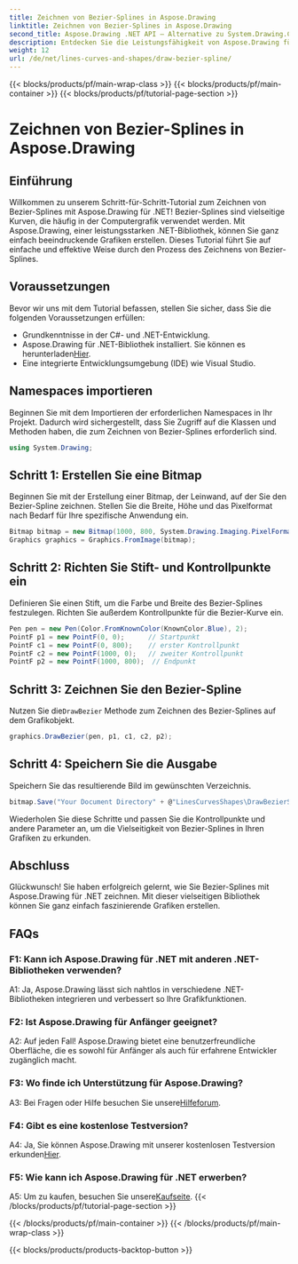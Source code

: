 ```yaml
---
title: Zeichnen von Bezier-Splines in Aspose.Drawing
linktitle: Zeichnen von Bezier-Splines in Aspose.Drawing
second_title: Aspose.Drawing .NET API – Alternative zu System.Drawing.Common
description: Entdecken Sie die Leistungsfähigkeit von Aspose.Drawing für .NET bei der Erstellung atemberaubender Bezier-Splines. Befolgen Sie unsere Schritt-für-Schritt-Anleitung für eine nahtlose Grafikentwicklung.
weight: 12
url: /de/net/lines-curves-and-shapes/draw-bezier-spline/
---
```


{{< blocks/products/pf/main-wrap-class >}}
{{< blocks/products/pf/main-container >}}
{{< blocks/products/pf/tutorial-page-section >}}

# Zeichnen von Bezier-Splines in Aspose.Drawing

## Einführung

Willkommen zu unserem Schritt-für-Schritt-Tutorial zum Zeichnen von Bezier-Splines mit Aspose.Drawing für .NET! Bezier-Splines sind vielseitige Kurven, die häufig in der Computergrafik verwendet werden. Mit Aspose.Drawing, einer leistungsstarken .NET-Bibliothek, können Sie ganz einfach beeindruckende Grafiken erstellen. Dieses Tutorial führt Sie auf einfache und effektive Weise durch den Prozess des Zeichnens von Bezier-Splines.

## Voraussetzungen

Bevor wir uns mit dem Tutorial befassen, stellen Sie sicher, dass Sie die folgenden Voraussetzungen erfüllen:

- Grundkenntnisse in der C#- und .NET-Entwicklung.
-  Aspose.Drawing für .NET-Bibliothek installiert. Sie können es herunterladen[Hier](https://releases.aspose.com/drawing/net/).
- Eine integrierte Entwicklungsumgebung (IDE) wie Visual Studio.

## Namespaces importieren

Beginnen Sie mit dem Importieren der erforderlichen Namespaces in Ihr Projekt. Dadurch wird sichergestellt, dass Sie Zugriff auf die Klassen und Methoden haben, die zum Zeichnen von Bezier-Splines erforderlich sind.

```csharp
using System.Drawing;
```

## Schritt 1: Erstellen Sie eine Bitmap

Beginnen Sie mit der Erstellung einer Bitmap, der Leinwand, auf der Sie den Bezier-Spline zeichnen. Stellen Sie die Breite, Höhe und das Pixelformat nach Bedarf für Ihre spezifische Anwendung ein.

```csharp
Bitmap bitmap = new Bitmap(1000, 800, System.Drawing.Imaging.PixelFormat.Format32bppPArgb);
Graphics graphics = Graphics.FromImage(bitmap);
```

## Schritt 2: Richten Sie Stift- und Kontrollpunkte ein

Definieren Sie einen Stift, um die Farbe und Breite des Bezier-Splines festzulegen. Richten Sie außerdem Kontrollpunkte für die Bezier-Kurve ein.

```csharp
Pen pen = new Pen(Color.FromKnownColor(KnownColor.Blue), 2);
PointF p1 = new PointF(0, 0);      // Startpunkt
PointF c1 = new PointF(0, 800);    // erster Kontrollpunkt
PointF c2 = new PointF(1000, 0);   // zweiter Kontrollpunkt
PointF p2 = new PointF(1000, 800);  // Endpunkt
```

## Schritt 3: Zeichnen Sie den Bezier-Spline

 Nutzen Sie die`DrawBezier` Methode zum Zeichnen des Bezier-Splines auf dem Grafikobjekt.

```csharp
graphics.DrawBezier(pen, p1, c1, c2, p2);
```

## Schritt 4: Speichern Sie die Ausgabe

Speichern Sie das resultierende Bild im gewünschten Verzeichnis.

```csharp
bitmap.Save("Your Document Directory" + @"LinesCurvesShapes\DrawBezierSpline_out.png");
```

Wiederholen Sie diese Schritte und passen Sie die Kontrollpunkte und andere Parameter an, um die Vielseitigkeit von Bezier-Splines in Ihren Grafiken zu erkunden.

## Abschluss

Glückwunsch! Sie haben erfolgreich gelernt, wie Sie Bezier-Splines mit Aspose.Drawing für .NET zeichnen. Mit dieser vielseitigen Bibliothek können Sie ganz einfach faszinierende Grafiken erstellen.

## FAQs

### F1: Kann ich Aspose.Drawing für .NET mit anderen .NET-Bibliotheken verwenden?

A1: Ja, Aspose.Drawing lässt sich nahtlos in verschiedene .NET-Bibliotheken integrieren und verbessert so Ihre Grafikfunktionen.

### F2: Ist Aspose.Drawing für Anfänger geeignet?

A2: Auf jeden Fall! Aspose.Drawing bietet eine benutzerfreundliche Oberfläche, die es sowohl für Anfänger als auch für erfahrene Entwickler zugänglich macht.

### F3: Wo finde ich Unterstützung für Aspose.Drawing?

 A3: Bei Fragen oder Hilfe besuchen Sie unsere[Hilfeforum](https://forum.aspose.com/c/diagram/17).

### F4: Gibt es eine kostenlose Testversion?

 A4: Ja, Sie können Aspose.Drawing mit unserer kostenlosen Testversion erkunden[Hier](https://releases.aspose.com/).

### F5: Wie kann ich Aspose.Drawing für .NET erwerben?

 A5: Um zu kaufen, besuchen Sie unsere[Kaufseite](https://purchase.aspose.com/buy).
{{< /blocks/products/pf/tutorial-page-section >}}

{{< /blocks/products/pf/main-container >}}
{{< /blocks/products/pf/main-wrap-class >}}

{{< blocks/products/products-backtop-button >}}
